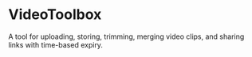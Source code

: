# VideoToolbox
A tool for uploading, storing, trimming, merging video clips, and sharing links with time-based expiry.
